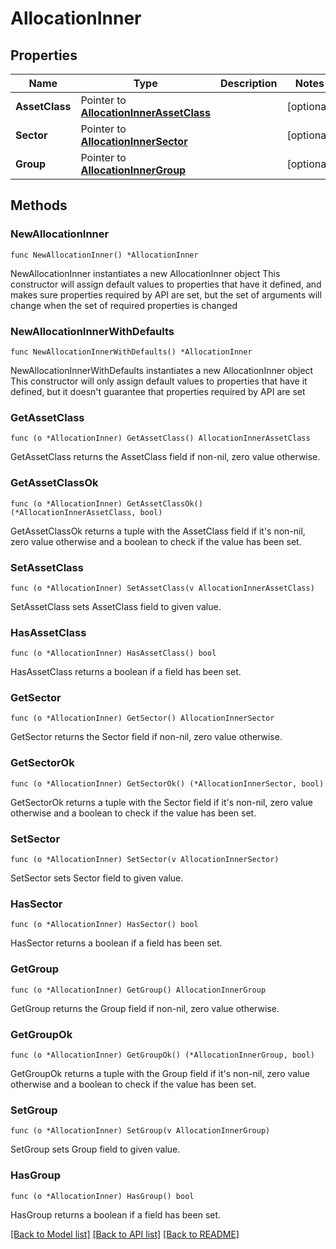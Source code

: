 # AllocationInner

## Properties

Name | Type | Description | Notes
------------ | ------------- | ------------- | -------------
**AssetClass** | Pointer to [**AllocationInnerAssetClass**](AllocationInnerAssetClass.md) |  | [optional] 
**Sector** | Pointer to [**AllocationInnerSector**](AllocationInnerSector.md) |  | [optional] 
**Group** | Pointer to [**AllocationInnerGroup**](AllocationInnerGroup.md) |  | [optional] 

## Methods

### NewAllocationInner

`func NewAllocationInner() *AllocationInner`

NewAllocationInner instantiates a new AllocationInner object
This constructor will assign default values to properties that have it defined,
and makes sure properties required by API are set, but the set of arguments
will change when the set of required properties is changed

### NewAllocationInnerWithDefaults

`func NewAllocationInnerWithDefaults() *AllocationInner`

NewAllocationInnerWithDefaults instantiates a new AllocationInner object
This constructor will only assign default values to properties that have it defined,
but it doesn't guarantee that properties required by API are set

### GetAssetClass

`func (o *AllocationInner) GetAssetClass() AllocationInnerAssetClass`

GetAssetClass returns the AssetClass field if non-nil, zero value otherwise.

### GetAssetClassOk

`func (o *AllocationInner) GetAssetClassOk() (*AllocationInnerAssetClass, bool)`

GetAssetClassOk returns a tuple with the AssetClass field if it's non-nil, zero value otherwise
and a boolean to check if the value has been set.

### SetAssetClass

`func (o *AllocationInner) SetAssetClass(v AllocationInnerAssetClass)`

SetAssetClass sets AssetClass field to given value.

### HasAssetClass

`func (o *AllocationInner) HasAssetClass() bool`

HasAssetClass returns a boolean if a field has been set.

### GetSector

`func (o *AllocationInner) GetSector() AllocationInnerSector`

GetSector returns the Sector field if non-nil, zero value otherwise.

### GetSectorOk

`func (o *AllocationInner) GetSectorOk() (*AllocationInnerSector, bool)`

GetSectorOk returns a tuple with the Sector field if it's non-nil, zero value otherwise
and a boolean to check if the value has been set.

### SetSector

`func (o *AllocationInner) SetSector(v AllocationInnerSector)`

SetSector sets Sector field to given value.

### HasSector

`func (o *AllocationInner) HasSector() bool`

HasSector returns a boolean if a field has been set.

### GetGroup

`func (o *AllocationInner) GetGroup() AllocationInnerGroup`

GetGroup returns the Group field if non-nil, zero value otherwise.

### GetGroupOk

`func (o *AllocationInner) GetGroupOk() (*AllocationInnerGroup, bool)`

GetGroupOk returns a tuple with the Group field if it's non-nil, zero value otherwise
and a boolean to check if the value has been set.

### SetGroup

`func (o *AllocationInner) SetGroup(v AllocationInnerGroup)`

SetGroup sets Group field to given value.

### HasGroup

`func (o *AllocationInner) HasGroup() bool`

HasGroup returns a boolean if a field has been set.


[[Back to Model list]](../README.md#documentation-for-models) [[Back to API list]](../README.md#documentation-for-api-endpoints) [[Back to README]](../README.md)


